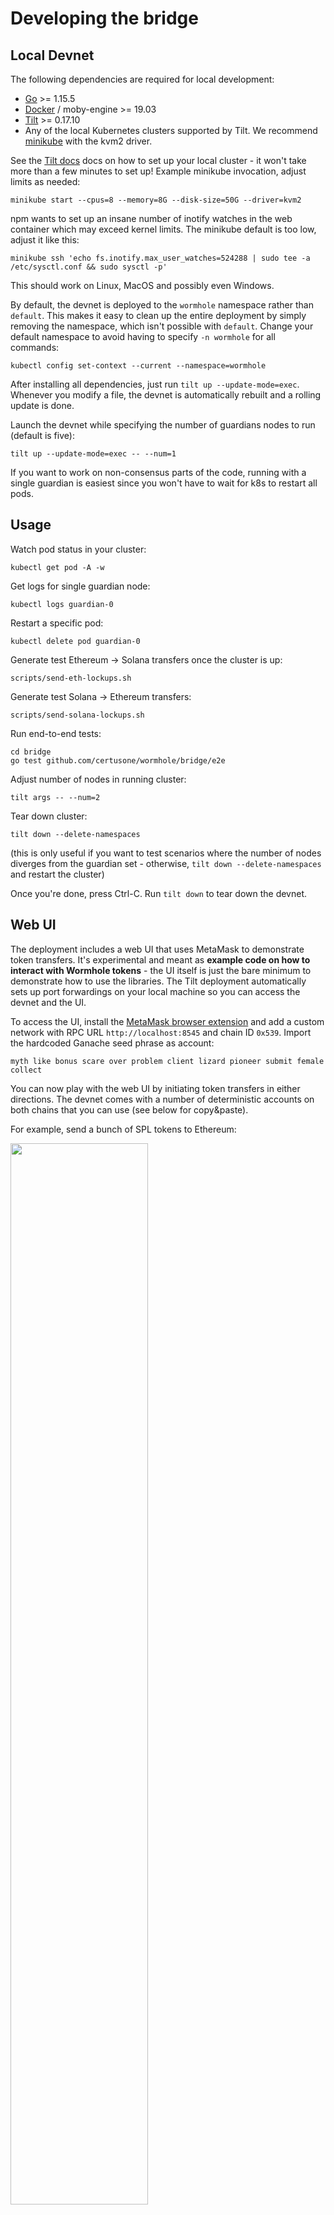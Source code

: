 # Developing the bridge

## Local Devnet

The following dependencies are required for local development:

- [Go](https://golang.org/dl/) >= 1.15.5
- [Docker](https://docs.docker.com/engine/install/) / moby-engine >= 19.03
- [Tilt](http://tilt.dev/) >= 0.17.10
- Any of the local Kubernetes clusters supported by Tilt. 
  We recommend [minikube](https://kubernetes.io/docs/setup/learning-environment/minikube/) with the kvm2 driver.

See the [Tilt docs](https://docs.tilt.dev/install.html) docs on how to set up your local cluster -
it won't take more than a few minutes to set up! Example minikube invocation, adjust limits as needed:

    minikube start --cpus=8 --memory=8G --disk-size=50G --driver=kvm2

npm wants to set up an insane number of inotify watches in the web container which may exceed kernel limits.
The minikube default is too low, adjust it like this:

    minikube ssh 'echo fs.inotify.max_user_watches=524288 | sudo tee -a /etc/sysctl.conf && sudo sysctl -p'

This should work on Linux, MacOS and possibly even Windows.

By default, the devnet is deployed to the `wormhole` namespace rather than `default`. This makes it easy to clean up the
entire deployment by simply removing the namespace, which isn't possible with `default`. Change your default namespace
to avoid having to specify `-n wormhole` for all commands:

    kubectl config set-context --current --namespace=wormhole

After installing all dependencies, just run `tilt up --update-mode=exec`. 
Whenever you modify a file, the devnet is automatically rebuilt and a rolling update is done.

Launch the devnet while specifying the number of guardians nodes to run (default is five):

    tilt up --update-mode=exec -- --num=1

If you want to work on non-consensus parts of the code, running with a single guardian is easiest since
you won't have to wait for k8s to restart all pods.

## Usage

Watch pod status in your cluster:

    kubectl get pod -A -w
    
Get logs for single guardian node:

    kubectl logs guardian-0

Restart a specific pod:

    kubectl delete pod guardian-0

Generate test Ethereum -> Solana transfers once the cluster is up:

    scripts/send-eth-lockups.sh
   
Generate test Solana -> Ethereum transfers:

    scripts/send-solana-lockups.sh

Run end-to-end tests:

    cd bridge
    go test github.com/certusone/wormhole/bridge/e2e

Adjust number of nodes in running cluster:

    tilt args -- --num=2

Tear down cluster:

    tilt down --delete-namespaces
    
(this is only useful if you want to test scenarios where the number
of nodes diverges from the guardian set - otherwise, `tilt down --delete-namespaces` and restart the cluster)

Once you're done, press Ctrl-C. Run `tilt down` to tear down the devnet.

## Web UI

The deployment includes a web UI that uses MetaMask to demonstrate token transfers. It's experimental
and meant as **example code on how to interact with Wormhole tokens** - the UI itself is just the bare minimum
to demonstrate how to use the libraries. The Tilt deployment automatically sets up port forwardings on your
local machine so you can access the devnet and the UI.

To access the UI, install the [MetaMask browser extension](https://metamask.io) and add a custom network with
RPC URL `http://localhost:8545` and chain ID `0x539`. Import the hardcoded Ganache seed phrase as account:

    myth like bonus scare over problem client lizard pioneer submit female collect

You can now play with the web UI by initiating token transfers in either directions. The devnet comes with a number
of deterministic accounts on both chains that you can use (see below for copy&paste).

For example, send a bunch of SPL tokens to Ethereum:

<img src="https://user-images.githubusercontent.com/859697/98732005-dcbb4f00-239e-11eb-8ec2-9ecf74f411d6.png" width="66%" />

Note how the transfer is basically instant! You can now see the completed transfer in the Ethereum tab:

![image](https://user-images.githubusercontent.com/859697/98732459-784cbf80-239f-11eb-84bf-3d824b58191b.png)

You can now add the wrapped token address - `0xf5b1d8fab1054b9cf7db274126972f97f9d42a11` - as a custom token
to MetaMask and you'll see your 1000 brand new wrapped tokens:

<img src="https://user-images.githubusercontent.com/859697/98733991-a9c68a80-23a1-11eb-926b-ea3742fad7bd.png" width="66%" />

Next, send some of them back to Ethereum:

<img src="https://user-images.githubusercontent.com/859697/98734694-a1228400-23a2-11eb-8f39-13000631c839.png" width="66%" />

MetaMask will ask you to confirm the transaction.

After a few seconds, the SPL token balance shown below will increase as the VAA gets accepted on Solana.

## Devnet addresses

**Solana**

| Account                                        | Description                                         |
|------------------------------------------------|-----------------------------------------------------|
| `6sbzC1eH4FTujJXWj51eQe25cYvr4xfXbJ1vAj7j2k5J` | id.json account in the `setup` container [1]        |
| `Bridge1p5gheXUvJ6jGWGeCsgPKgnE3YgdGKRVCMY9o`  | Bridge contract                                     |
| `TokenkegQfeZyiNwAJbNbGKPFXCWuBvf9Ss623VQ5DA`  | SPL token contract                                  |
| `6qRhs8oAuZYLd4zzaNnQHqdRyknrQQWDWQhALEN8UA7M` | Example SPL token                                   |
| `3C3m4tjTy4nSMkkYdqCDSiCWEgpDa6whvprvABdFGBiW` | Account that holds 6qRhs8oA... SPL tokens           |
| `85kW19uNvETzH43p3AfpyqPaQS5rWouq4x9rGiKUvihf` | Wrapped token for the 0xCfEB86... ERC20 token       |
| `7EFk3VrWeb29SWJPQs5cUyqcY3fQd33S9gELkGybRzeu` | Account that holds 85kW19u... wrapped tokens [2]    |

[1]: The account will eventually run out of funds if you run the lockup sending scripts for a long time. Refill it
using `kubectl exec solana-devnet-0 -c setup cli airdrop solana-devnet:9900` (see [devnet_setup.sh](solana/devnet_setup.sh)).

[2]: This is where tokens sent by `scripts/send-eth-lockups.sh` end up.

**Ethereum**

| Account                                      | Description                                           |
|----------------------------------------------|-------------------------------------------------------|
| `0x90F8bf6A479f320ead074411a4B0e7944Ea8c9C1` | Ganache main account (w/ the seed phrase above)       |
| `0x5b1869D9A4C187F2EAa108f3062412ecf0526b24` | Bridge contract                                       |
| `0xe78A0F7E598Cc8b0Bb87894B0F60dD2a88d6a8Ab` | Wrapped asset contract                                |
| `0xCfEB869F69431e42cdB54A4F4f105C19C080A601` | Example ERC20 token                                   |
| `0xf5b1d8fab1054b9cf7db274126972f97f9d42a11` | Wrapped asset address for the 6qRhs8oA... SPL token   |

**Terra**

| Account                                        | Description                                         |
|------------------------------------------------|-----------------------------------------------------|
| `terra1x46rqay4d3cssq8gxxvqz8xt6nwlz4td20k38v` | Main test account                                   |
| `terra18vd8fpwxzck93qlwghaj6arh4p7c5n896xzem5` | Test token account to send via bridge               |
| `terra174kgn5rtw4kf6f938wm7kwh70h2v4vcfd26jlc` | Bridge contract instance                            |

